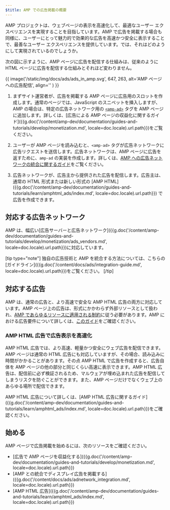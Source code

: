 ```yaml
---
$title: AMP での広告掲載の概要
---
```


AMP プロジェクトは、ウェブページの表示を高速化して、最適なユーザー エクスペリエンスを実現することを目指しています。AMP で広告を掲載する場合も同様に、ユーザーにとって魅力的で効果的な広告を高速かつ安全に表示することで、最善なユーザー エクスペリエンスを提供しています。では、それはどのようにして実現されているのでしょうか。

次の図に示すように、AMP ページに広告を配信する仕組みは、従来のように HTML ページに広告を配信する仕組みとそれほど変わりません。

{{ image('/static/img/docs/ads/ads_in_amp.svg', 647, 263, alt='AMP ページへの広告配信', align='' ) }}

1. まずサイト運営者が、広告を掲載する AMP ページに広告用のスロットを作成します。通常のページでは、JavaScript のスニペットを挿入しますが、AMP の場合は、特定の広告ネットワーク用の [`<amp-ad>`](/ja/docs/reference/components/amp-ad.html) タグを AMP ページに追加します。詳しくは、[広告による AMP ページの収益化に関するガイド]({{g.doc('/content/amp-dev/documentation/guides-and-tutorials/develop/monetization.md', locale=doc.locale).url.path}})をご覧ください。

2. ユーザーが AMP ページを読み込むと、`<amp-ad>` タグが広告ネットワークに広告リクエストを送信します。広告ネットワークは、AMP ページに広告を返すために、`amp-ad` の実装を作成します。詳しくは、[AMP への広告ネットワークの統合に関するガイド](https://github.com/ampproject/amphtml/blob/master/ads/README.md)をご覧ください。

3.  広告ネットワークが、広告主から提供された広告を配信します。広告主は、通常の HTML 形式または新しい形式の [AMP HTML]({{g.doc('/content/amp-dev/documentation/guides-and-tutorials/learn/amphtml_ads/index.md', locale=doc.locale).url.path}}) で広告を作成できます。

## 対応する広告ネットワーク

AMP は、幅広い[広告サーバーと広告ネットワーク]({{g.doc('/content/amp-dev/documentation/guides-and-tutorials/develop/monetization/ads_vendors.md', locale=doc.locale).url.path}})に対応しています。

[tip type="note"]
独自の広告技術と AMP を統合する方法については、こちらの[ガイドライン]({{g.doc('/content/docs/ads/integration-guide.md', locale=doc.locale).url.path}})をご覧ください。
[/tip]

## 対応する広告

AMP は、通常の広告と、より高速で安全な AMP HTML 広告の両方に対応しています。AMP ページ上の広告は、形式にかかわらず外部リソースとして扱われ、[AMP であらゆるリソースに適用される制約](/learn/about-how/)に従う必要があります。AMP における広告要件について詳しくは、[このガイド](https://github.com/ampproject/amphtml/blob/master/ads/README.md#constraints)をご確認ください。

### AMP HTML 広告で広告表示を高速化

AMP HTML 広告では、より高速、軽量かつ安全にウェブ広告を配信できます。AMP ページは通常の HTML 広告にも対応していますが、その場合、読み込みに時間がかかることがあります。その点 AMP HTML で広告を作成すると、広告自体を AMP ページの他の部分と同じくらい高速に表示できます。AMP HTML 広告は、配信前に必ず検証されるため、マルウェアが埋め込まれた広告を配信してしまうリスクを防ぐことができます。また、AMP ページだけでなくウェブ上のあらゆる場所で配信できます。

AMP HTML 広告について詳しくは、[AMP HTML 広告に関するガイド]({{g.doc('/content/amp-dev/documentation/guides-and-tutorials/learn/amphtml_ads/index.md', locale=doc.locale).url.path}})をご確認ください。


## 始める

AMP ページで広告掲載を始めるには、次のリソースをご確認ください。

* [広告で AMP ページを収益化する]({{g.doc('/content/amp-dev/documentation/guides-and-tutorials/develop/monetization.md', locale=doc.locale).url.path}})
* [AMP との統合でディスプレイ広告を掲載する]({{g.doc('/content/docs/ads/adnetwork_integration.md', locale=doc.locale).url.path}})
* [AMP HTML 広告]({{g.doc('/content/amp-dev/documentation/guides-and-tutorials/learn/amphtml_ads/index.md', locale=doc.locale).url.path}})
 

